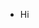 - Hi

<!---
mschirm-miovision/mschirm-miovision is a ✨ special ✨ repository because its `README.md` (this file) appears on your GitHub profile.
You can click the Preview link to take a look at your changes.
--->

